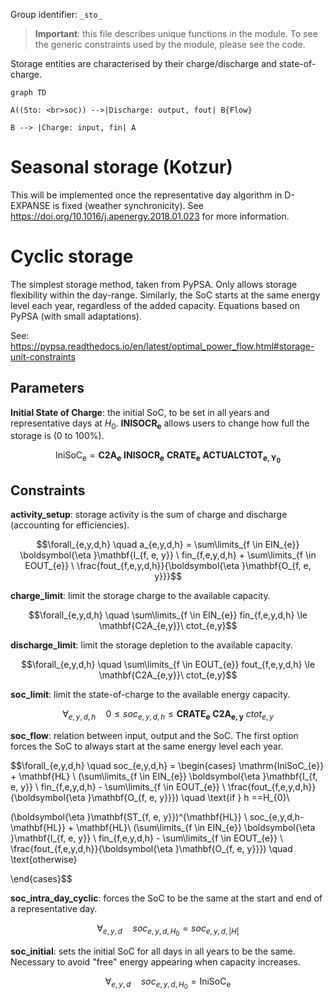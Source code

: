 Group identifier: `_sto_`

>**Important**: this file describes unique functions in the module. To see the generic constraints used by the module, please see the code.

Storage entities are characterised by their charge/discharge and state-of-charge.

```mermaid
graph TD

A((Sto: <br>soc)) -->|Discharge: output, fout| B{Flow}

B --> |Charge: input, fin| A
```

# Seasonal storage (Kotzur)

This will be implemented once the representative day algorithm in D-EXPANSE is fixed (weather synchronicity). See https://doi.org/10.1016/j.apenergy.2018.01.023 for more information.

# Cyclic storage

The simplest storage method, taken from PyPSA. Only allows storage flexibility within the day-range. Similarly, the SoC starts at the same energy level each year, regardless of the added capacity. Equations based on PyPSA (with small adaptations).

See: https://pypsa.readthedocs.io/en/latest/optimal_power_flow.html#storage-unit-constraints

## Parameters  

**Initial State of Charge**: the initial SoC, to be set in all years and representative days at $H_{0}$. $\mathbf{INISOCR_{e}}$ allows users to change how full the storage is (0 to 100%).

$$\mathrm{IniSoC_{e}} = \mathbf{C2A_{e}} \ \mathbf{INISOCR_{e}} \ \mathbf{CRATE_{e}}\ \mathbf{ACTUALCTOT_{e,Y_{0}}}$$

## Constraints

**activity_setup**: storage activity is the sum of charge and discharge (accounting for efficiencies).

$$\forall_{e,y,d,h} \quad a_{e,y,d,h} = \sum\limits_{f \in EIN_{e}} \boldsymbol{\eta }\mathbf{I_{f, e, y}} \ fin_{f,e,y,d,h} + \sum\limits_{f \in EOUT_{e}} \ \frac{fout_{f,e,y,d,h}}{\boldsymbol{\eta }\mathbf{O_{f, e, y}}}$$

**charge_limit**: limit the storage charge to the available capacity.

$$\forall_{e,y,d,h} \quad \sum\limits_{f \in EIN_{e}} fin_{f,e,y,d,h} \le \mathbf{C2A_{e,y}}\ ctot_{e,y}$$  

**discharge_limit**: limit the storage depletion to the available capacity.

$$\forall_{e,y,d,h} \quad \sum\limits_{f \in EOUT_{e}} fout_{f,e,y,d,h} \le \mathbf{C2A_{e,y}}\ ctot_{e,y}$$

**soc_limit**: limit the state-of-charge to the available energy capacity.  

$$\forall_{e,y,d,h} \quad 0 \le soc_{e,y,d,h} \le \mathbf{CRATE_{e}} \ \mathbf{C2A_{e,y}}\ ctot_{e,y}$$

**soc_flow**: relation between input, output and the SoC. The first option forces the SoC to always start at the same energy level each year.

$$\forall_{e,y,d,h} \quad soc_{e,y,d,h} = \begin{cases} \mathrm{IniSoC_{e}} + \mathbf{HL} \ (\sum\limits_{f \in EIN_{e}} \boldsymbol{\eta }\mathbf{I_{f, e, y}} \ fin_{f,e,y,d,h} - \sum\limits_{f \in EOUT_{e}} \ \frac{fout_{f,e,y,d,h}}{\boldsymbol{\eta }\mathbf{O_{f, e, y}}}) \quad \text{if } h ==H_{0}\\

(\boldsymbol{\eta }\mathbf{ST_{f, e, y}})^{\mathbf{HL}} \ soc_{e,y,d,h-\mathbf{HL}} + \mathbf{HL}\ (\sum\limits_{f \in EIN_{e}} \boldsymbol{\eta }\mathbf{I_{f, e, y}} \ fin_{f,e,y,d,h} - \sum\limits_{f \in EOUT_{e}} \ \frac{fout_{f,e,y,d,h}}{\boldsymbol{\eta }\mathbf{O_{f, e, y}}}) \quad \text{otherwise}

\end{cases}$$

**soc_intra_day_cyclic**: forces the SoC to be the same at the start and end of a representative day.

$$\forall_{e,y,d} \quad soc_{e,y,d,H_{0}} = soc_{e,y,d,|H|}$$

**soc_initial**: sets the initial SoC for all days in all years to be the same. Necessary to avoid "free" energy appearing when capacity increases.

$$\forall_{e,y,d} \quad soc_{e,y,d,H_{0}} = \mathrm{IniSoC_{e}}$$